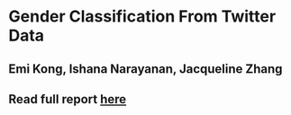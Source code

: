 # Gender Classification From Twitter Data

## Emi Kong, Ishana Narayanan, Jacqueline Zhang

## Read full report [here](https://github.com/ishana-narayanan/tweets_gender/blob/main/Gender%20Tweets.pdf)

